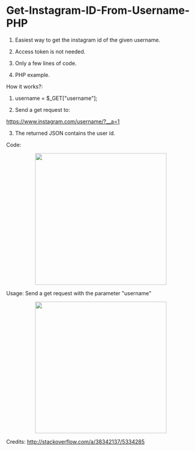 # Get-Instagram-ID-From-Username-PHP

1) Easiest way to get the instagram id of the given username. 

2) Access token is not needed. 

3) Only a few lines of code.

4) PHP example.

How it works?:

1) username = $_GET["username"];

2) Send a get request to:

https://www.instagram.com/username/?__a=1

3) The returned JSON contains the user id.

Code:
<p align="center">
  <img src="http://www.anakornk.com/wp-content/uploads/2016/09/getigid.png" width="350"/>
</p>

Usage:
Send a get request with the parameter "username"
<p align="center">
  <img src="http://www.anakornk.com/wp-content/uploads/2016/09/usage.png" width="350"/>
</p>

Credits:
http://stackoverflow.com/a/38342137/5334285
